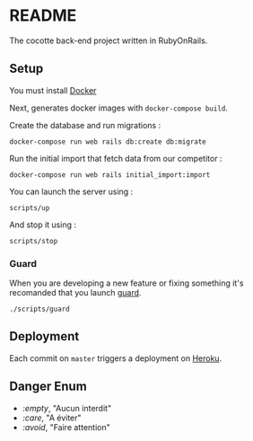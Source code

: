 # README

The cocotte back-end project written in RubyOnRails.

## Setup

You must install [Docker](https://www.docker.com/)

Next, generates docker images with `docker-compose build`.

Create the database and run migrations :

`docker-compose run web rails db:create db:migrate`

Run the initial import that fetch data from our competitor :

`docker-compose run web rails initial_import:import`

You can launch the server using :

`scripts/up`

And stop it using :

`scripts/stop`

### Guard

When you are developing a new feature or fixing something it's recomanded that you launch [guard](https://github.com/guard/guard).

`./scripts/guard`

## Deployment

Each commit on `master` triggers a deployment on [Heroku](https://dashboard.heroku.com/apps/pregnant-foods/).

## Danger Enum

- _:empty_, "Aucun interdit"
- _:care_, "A éviter"
- _:avoid_, "Faire attention"
